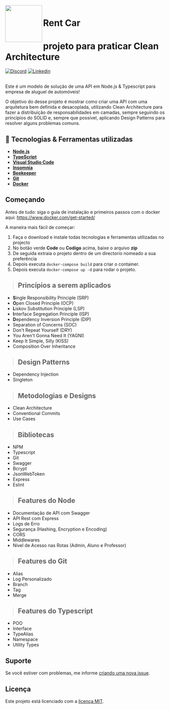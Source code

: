  <img align="left" width="116" height="116" src="https://raw.githubusercontent.com/jasontaylordev/CleanArchitecture/main/.github/icon.png" />
 
 # Rent Car
 # projeto para praticar Clean Architecture 

[![Discord](https://img.shields.io/discord/1015949143040069662?label=Discord)](https://discord.gg/k78CFnjh)
[![Linkedin](https://img.shields.io/badge/LinkedIn-0077B5?style=for-the-badge&logo=linkedin&logoColor=white)](https://www.linkedin.com/in/francisco-correia-2393411a4/?label=Linkedin) 


<br/>
Este é um modelo de solução de uma API em Node.js & Typescript para empresa de aluguel de automóveis!

O objetivo do desse projeto é mostrar como criar uma API com uma arquitetura bem definida e desacoplada, utilizando Clean Architecture para fazer a distribuição de responsabilidades em camadas, sempre seguindo os princípios do SOLID e, sempre que possível, aplicando Design Patterns para resolver alguns problemas comuns.

## 🚀 Tecnologias & Ferramentas utilizadas

* **[Node.js](https://nodejs.org/pt-br/)**
* **[TypeScript](https://www.typescriptlang.org/download)**
* **[Visual Studio Code](https://code.visualstudio.com/)**
* **[Insomnia](https://insomnia.rest/download)**
* **[Beekeeper](https://www.beekeeperstudio.io/get)**
* **[Git](https://git-scm.com/downloads)**
* **[Docker](https://www.docker.com/products/docker-desktop/)**

## Começando
 Antes de tudo: siga o guia de instalação e primeiros passos com o docker aqui: https://www.docker.com/get-started/

A maneira mais fácil de começar:
1. Faça o download e instale todas tecnologias e ferramentas utilizadas no projecto
2. No botão verde **Code**  ou **Codigo** acima, baixe o arquivo **zip**
3. De seguida extraia o projeto dentro de um directorio nomeado a sua preferência
4. Depois executa `docker-compose build` para criar o container.
5. Depois executa `docker-compose up -d` para rodar o projeto.

> ## Princípios a serem aplicados 

* **S**ingle Responsibility Principle (SRP)
* **O**pen Closed Principle (OCP)
* **L**iskov Substitution Principle (LSP)
* **I**nterface Segregation Principle (ISP)
* **D**ependency Inversion Principle (DIP)
* Separation of Concerns (SOC)
* Don't Repeat Yourself (DRY)
* You Aren't Gonna Need It (YAGNI)
* Keep It Simple, Silly (KISS)
* Composition Over Inheritance

> ## Design Patterns

* Dependency Injection
* Singleton

> ## Metodologias e Designs

* Clean Architecture
* Conventional Commits
* Use Cases

> ## Bibliotecas

* NPM
* Typescript
* Git
* Swagger
* Bcrypt
* JsonWebToken
* Express
* Eslint

> ## Features do Node

* Documentação de API com Swagger
* API Rest com Express
* Logs de Erro
* Segurança (Hashing, Encryption e Encoding)
* CORS
* Middlewares
* Nível de Acesso nas Rotas (Admin, Aluno e Professor)


> ## Features do Git

* Alias
* Log Personalizado
* Branch
* Tag
* Merge

> ## Features do Typescript

* POO
* Interface
* TypeAlias
* Namespace
* Utility Types

## Suporte
Se você estiver com problemas, me informe [criando uma nova issue](https://github.com/fcorreia18/rentcar/issues/new/choose).

## Licença

Este projeto está licenciado com a [licença MIT](LICENSE).